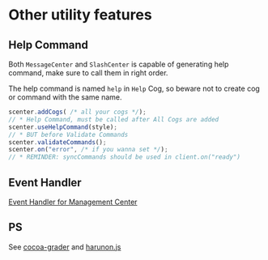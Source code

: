 # Other utility features

## Help Command

Both `MessageCenter` and `SlashCenter` is capable of generating help command, make sure to call them in right order.

The help command is named `help` in `Help` Cog, so beware not to create cog or command with the same name.

```js
scenter.addCogs( /* all your cogs */);
// * Help Command, must be called after All Cogs are added
scenter.useHelpCommand(style);
// * BUT before Validate Commands
scenter.validateCommands();
scenter.on("error", /* if you wanna set */);
// * REMINDER: syncCommands should be used in client.on("ready")
```

## Event Handler

[Event Handler for Management Center](./event.md)

## PS

See [cocoa-grader](https://github.com/Leomotors/cocoa-grader) and [harunon.js](https://github.com/CarelessDev/harunon.js)
